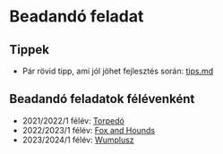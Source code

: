 # Beadandó feladat

## Tippek

* Pár rövid tipp, ami jól jöhet fejlesztés során: [tips.md](tips.md)

## Beadandó feladatok félévenként

* 2021/2022/1 félév: [Torpedó](torpedo.md)
* 2022/2023/1 félév: [Fox and Hounds](fox-and-hounds.md)
* 2023/2024/1 félév: [Wumplusz](wumpus.md)